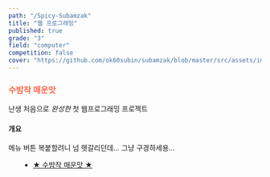 ```yaml
---
path: "/Spicy-Subamzak"
title: "웹 프로그래밍"
published: true
grade: "3"
field: "computer"
competition: false
cover: "https://github.com/ok60subin/subamzak/blob/master/src/assets/images/banner.jpg?raw=true"
---
```

<h3 style="color:tomato;">수밤작 매운맛</h3>
<p>
    난생 처음으로 <I> 완성한 </I> 첫 웹프로그래밍 프로젝트
</p>
<h4>개요</h4>
<p>
    메뉴 버튼 복붙할려니 넘 헷갈리던데... 그냥 구경하세용...<br>
    <div style="padding-left:25px;">
        <div style="textAlign:right; display:'block; ">
            <div class="row">
                <div class="col-12 col-12"></div>
                    <ul class="actions stacked">
                        <li>
                            <a href="javascript:window.open('https://spicy-subamzak.netlify.app/','spicy!','')" class="button primary fit">★ 수밤작 매운맛 ★</a>
                        </li>
                    </ul>
                </div>
            </div>
        </div>
    <div>
 </p>